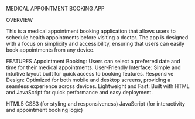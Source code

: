 MEDICAL APPOINTMENT BOOKING APP

OVERVIEW

This is a medical appointment booking application that allows users to schedule health appointments before visiting a doctor. The app is designed with a focus on simplicity and accessibility, ensuring that users can easily book appointments from any device.

FEATURES
Appointment Booking: Users can select a preferred date and time for their medical appointments.
User-Friendly Interface: Simple and intuitive layout built for quick access to booking features.
Responsive Design: Optimized for both mobile and desktop screens, providing a seamless experience across devices.
Lightweight and Fast: Built with HTML and JavaScript for quick performance and easy deployment.


HTML5
CSS3 (for styling and responsiveness)
JavaScript (for interactivity and appointment booking logic)

